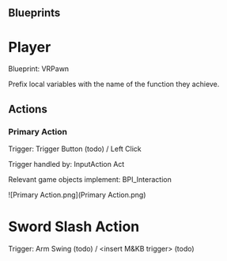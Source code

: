 ## Blueprints
# Player
Blueprint: VRPawn

Prefix local variables with the name of the function they achieve.

## Actions
### Primary Action
Trigger: Trigger Button (todo) / Left Click

Trigger handled by: InputAction Act

Relevant game objects implement: BPI_Interaction

![Primary Action.png](Primary Action.png)

# Sword Slash Action
Trigger: Arm Swing (todo) / <insert M&KB trigger> (todo)